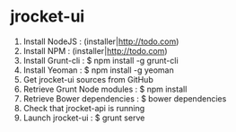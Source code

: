 jrocket-ui
==========

1. Install NodeJS : (installer|http://todo.com)
2. Install NPM : (installer|http://todo.com)
3. Install Grunt-cli : $ npm install -g grunt-cli
4. Install Yeoman : $ npm install -g yeoman
5. Get jrocket-ui sources from GitHub
6. Retrieve Grunt Node modules : $ npm install
7. Retrieve Bower dependencies : $ bower dependencies
8. Check that jrocket-api is running
9. Launch jrocket-ui : $ grunt serve